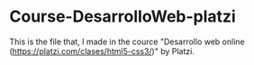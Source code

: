 # Course-DesarrolloWeb-platzi
This is the file that, I made in the cource "Desarrollo web online (https://platzi.com/clases/html5-css3/)" by Platzi.
